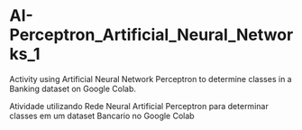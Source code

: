 # AI-Perceptron_Artificial_Neural_Networks_1
Activity using Artificial Neural Network Perceptron to determine classes in a Banking dataset on Google Colab.

Atividade utilizando Rede Neural Artificial Perceptron para determinar classes em um dataset Bancario no Google Colab
